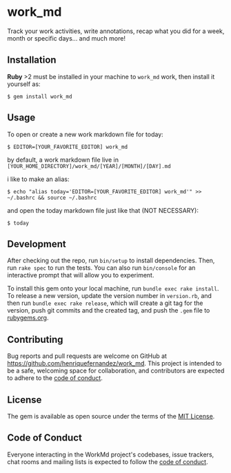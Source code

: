 # work_md

Track your work activities, write annotations, recap what you did for a week, month or specific days... and much more!

## Installation

**Ruby** >2 must be installed in your machine to `work_md` work, then install it yourself as:

    $ gem install work_md


## Usage

To open or create a new work markdown file for today:

    $ EDITOR=[YOUR_FAVORITE_EDITOR] work_md

by default, a work markdown file live in `[YOUR_HOME_DIRECTORY]/work_md/[YEAR]/[MONTH]/[DAY].md`

i like to make an alias:

    $ echo "alias today='EDITOR=[YOUR_FAVORITE_EDITOR] work_md'" >> ~/.bashrc && source ~/.bashrc

and open the today markdown file just like that (NOT NECESSARY):

    $ today

## Development

After checking out the repo, run `bin/setup` to install dependencies. Then, run `rake spec` to run the tests. You can also run `bin/console` for an interactive prompt that will allow you to experiment.

To install this gem onto your local machine, run `bundle exec rake install`. To release a new version, update the version number in `version.rb`, and then run `bundle exec rake release`, which will create a git tag for the version, push git commits and the created tag, and push the `.gem` file to [rubygems.org](https://rubygems.org).

## Contributing

Bug reports and pull requests are welcome on GitHub at https://github.com/henriquefernandez/work_md. This project is intended to be a safe, welcoming space for collaboration, and contributors are expected to adhere to the [code of conduct](https://github.com/henriquefernandez/work_md/blob/master/CODE_OF_CONDUCT.md).

## License

The gem is available as open source under the terms of the [MIT License](https://opensource.org/licenses/MIT).

## Code of Conduct

Everyone interacting in the WorkMd project's codebases, issue trackers, chat rooms and mailing lists is expected to follow the [code of conduct](https://github.com/henriquefernandez/work_md/blob/master/CODE_OF_CONDUCT.md).
